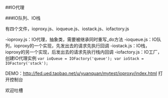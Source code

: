 ##IO代理

###IO队列、IO栈

有四个文件，ioproxy.js、ioqueue.js、iostack.js、iofactory.js

 -ioproxy.js：IO代理，抽象类，需要被继承同时重写_do方法
 -ioqueue.js：IO队列，ioproxy的一个实现，先发出去的请求先执行回调
 -iostack.js：IO栈，ioproxy的另一个实现，后发出去的请求先执行栈内回调
 -iofactory.js：IO工厂，创建IO代理实例
 `var ioQueue = IOFactory('queue');
  var ioStack = IOFactory('stack');`

DEMO：<http://fed.ued.taobao.net/u/yuanquan/mytest/ioproxy/index.html> 打开控制台

欢迎吐槽
